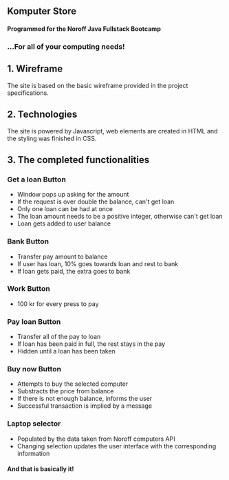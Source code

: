 ## Komputer Store
#### Programmed for the Noroff Java Fullstack Bootcamp

### ...For all of your computing needs!

## 1. Wireframe

The site is based on the basic wireframe provided in the project specifications.

## 2. Technologies

The site is powered by Javascript, web elements are created in HTML and the styling was finished in CSS.

## 3. The completed functionalities

### Get a loan Button
- Window pops up asking for the amount
- If the request is over double the balance, can't get loan
- Only one loan can be had at once
- The loan amount needs to be a positive integer, otherwise can't get loan
- Loan gets added to user balance

### Bank Button
- Transfer pay amount to balance
- If user has loan, 10% goes towards loan and rest to bank
- If loan gets paid, the extra goes to bank

### Work Button
- 100 kr for every press to pay

### Pay loan Button
- Transfer all of the pay to loan
- If loan has been paid in full, the rest stays in the pay
- Hidden until a loan has been taken

### Buy now Button
- Attempts to buy the selected computer
- Substracts the price from balance
- If there is not enough balance, informs the user
- Successful transaction is implied by a message

### Laptop selector
- Populated by the data taken from Noroff computers API
- Changing selection updates the user interface with the corresponding information

#### And that is basically it!
